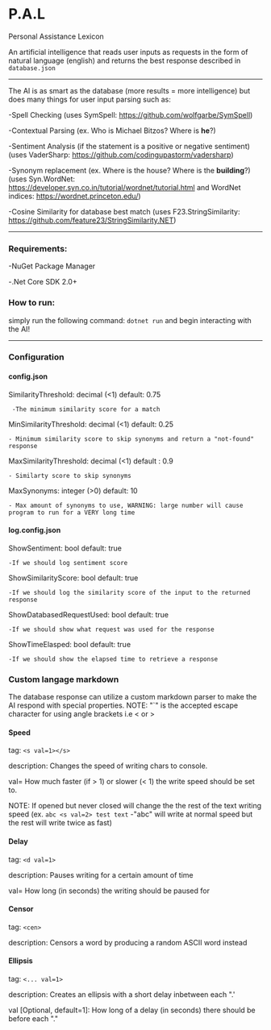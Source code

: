 # P.A.L
Personal Assistance Lexicon

An artificial intelligence that reads user inputs as requests in the form of natural language (english) and returns the best response described in <code>database.json</code>

<hr>

The AI is as smart as the database (more results = more intelligence) but does many things for user input parsing such as:

-Spell Checking (uses SymSpell: https://github.com/wolfgarbe/SymSpell)

-Contextual Parsing (ex. Who is Michael Bitzos? Where is <strong>he</strong>?)

-Sentiment Analysis (if the statement is a positive or negative sentiment) (uses VaderSharp: https://github.com/codingupastorm/vadersharp)

-Synonym replacement (ex. Where is the house? Where is the <strong>building</strong>?) (uses Syn.WordNet: https://developer.syn.co.in/tutorial/wordnet/tutorial.html and WordNet indices: https://wordnet.princeton.edu/)

-Cosine Similarity for database best match (uses F23.StringSimilarity: https://github.com/feature23/StringSimilarity.NET)

<hr>

<h3>Requirements:</h3>

-NuGet Package Manager

-.Net Core SDK 2.0+

<h3>How to run:</h3>

simply run the following command: <code>dotnet run</code> and begin interacting with the AI!

<hr>

<h3>Configuration</h3>

<h4>config.json</h4>

SimilarityThreshold: decimal (<1) default: 0.75
     
     -The minimum similarity score for a match

MinSimilarityThreshold: decimal (<1) default: 0.25
    
    - Minimum similarity score to skip synonyms and return a "not-found" response

MaxSimilarityThreshold: decimal (<1) default : 0.9
   
    - Similarty score to skip synonyms

MaxSynonyms: integer (>0) default: 10
   
    - Max amount of synonyms to use, WARNING: large number will cause program to run for a VERY long time
    
<h4>log.config.json</h4>

ShowSentiment: bool default: true
    
    -If we should log sentiment score

ShowSimilarityScore: bool default: true
   
    -If we should log the similarity score of the input to the returned response

ShowDatabasedRequestUsed: bool default: true
    
    -If we should show what request was used for the response

ShowTimeElasped: bool default: true
    
    -If we should show the elapsed time to retrieve a response


<h3>Custom langage markdown </h3>

The database response can utilize a custom markdown parser to make the AI respond with special properties.
NOTE: "`" is the accepted escape character for using angle brackets i.e < or > 

<h4>Speed</h4>

tag: ```<s val=1></s>```

description: Changes the speed of writing chars to console. 

val= How much faster (if > 1) or slower (< 1) the write speed should be set to. 

NOTE: If opened but never closed will change the the rest of the text writing speed (ex. ```abc <s val=2> test text``` -"abc" will write at normal speed but the rest will write twice as fast)


<h4>Delay</h4>

tag: ```<d val=1>```

description: Pauses writing for a certain amount of time

val= How long (in seconds) the writing should be paused for


<h4>Censor</h4>

tag: ```<cen>```

description: Censors a word by producing a random ASCII word instead


<h4>Ellipsis</h4>

tag: ```<... val=1>```

description: Creates an ellipsis with a short delay inbetween each ".'

val [Optional, default=1]: How long of a delay (in seconds) there should be before each "."


